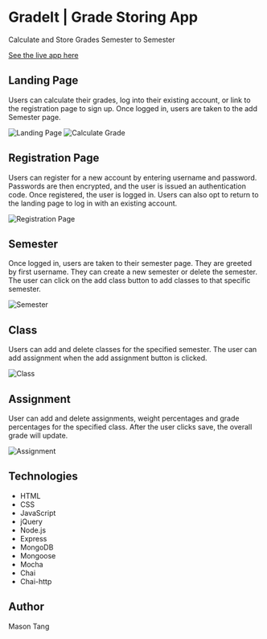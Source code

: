 # GradeIt | Grade Storing App

Calculate and Store Grades Semester to Semester

[See the live app here](http://gradeit.herokuapp.com/)

## Landing Page
Users can calculate their grades, log into their existing account, or link to the registration page to sign up. Once logged in, users are taken to the add Semester page.

![Landing Page](/public/images/ScreenShots/landing.jpg)
![Calculate Grade](/public/images/ScreenShots/landing2.jpg)

## Registration Page
Users can register for a new account by entering username and password. Passwords are then encrypted, and the user is issued an authentication code. Once registered, the user is logged in. Users can also opt to return to the landing page to log in with an existing account.

![Registration Page](/public/images/ScreenShots/registration.jpg)

## Semester
Once logged in, users are taken to their semester page. They are greeted by first username. They can create a new semester or delete the semester. The user can click on the add class button to add classes to that specific semester. 

![Semester](public/images/ScreenShots/semester.jpg)

## Class
Users can add and delete classes for the specified semester. The user can add assignment when the add assignment button is clicked. 

![Class](public/images/ScreenShots/class.jpg) 

## Assignment
User can add and delete assignments, weight percentages and grade percentages for the specified class. After the user clicks save, the overall grade will update. 

![Assignment](public/images/ScreenShots/assignment.jpg)

## Technologies
* HTML
* CSS
* JavaScript
* jQuery
* Node.js
* Express
* MongoDB
* Mongoose
* Mocha
* Chai
* Chai-http

## Author
Mason Tang
